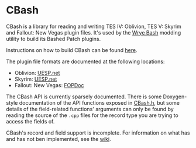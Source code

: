 # CBash

CBash is a library for reading and writing TES IV: Oblivion, TES V: Skyrim and Fallout: New Vegas plugin files. It's used by the [Wrye Bash](https://github.com/wrye-bash/wrye-bash) modding utility to build its Bashed Patch plugins.

Instructions on how to build CBash can be found [here](docs/BUILD.md).

The plugin file formats are documented at the following locations:

* Oblivion: [UESP.net](http://www.uesp.net/wiki/Tes4Mod:Mod_File_Format)
* Skyrim: [UESP.net](http://www.uesp.net/wiki/Tes5Mod:Mod_File_Format)
* Fallout: New Vegas: [FOPDoc](https://github.com/WrinklyNinja/fopdoc)

The CBash API is currently sparsely documented. There is some Doxygen-style documentation of the API functions exposed in [CBash.h](CBash.h), but some details of the field-related functions' arguments can only be found by reading the source of the `.cpp` files for the record type you are trying to access the fields of.

CBash's record and field support is incomplete. For information on what has and has not ben implemented, see the [wiki](https://github.com/lojack5/CBash/wiki).
